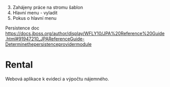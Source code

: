 3. Zahájeny práce na stromu šablon
2. Hlavní menu - vyladit
1. Pokus o hlavní menu

Persistence doc
https://docs.jboss.org/author/display/WFLY10/JPA%20Reference%20Guide.html#91947210_JPAReferenceGuide-Determinethepersistenceprovidermodule

# Rental
Webová aplikace k evideci a výpočtu nájemného.

